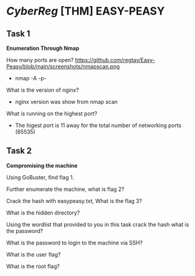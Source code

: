 # *CyberReg* [THM] EASY-PEASY
## Task 1 ##
**Enumeration Through Nmap**

How many ports are open?
https://github.com/regtay/Easy-Peasy/blob/main/screenshots/nmapscan.png

* nmap -A -p- <ipaddress>

What is the version of nginx?

* nginx version was show from nmap scan

What is running on the highest port?

* The higest port is 11 away for the total number of networking ports (65535)

## Task 2 ##

**Compromising the machine**

Using GoBuster, find flag 1.

Further enumerate the machine, what is flag 2?

Crack the hash with easypeasy.txt, What is the flag 3?

What is the hidden directory?

Using the wordlist that provided to you in this task crack the hash
what is the password?

What is the password to login to the machine via SSH?

What is the user flag?

What is the root flag?
